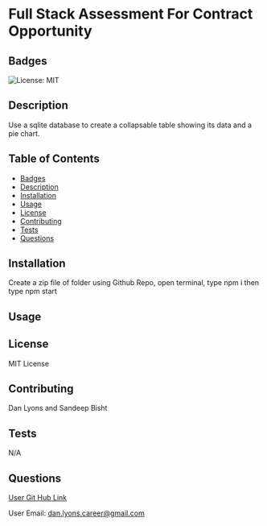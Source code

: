 # Full Stack Assessment For Contract Opportunity  

## Badges

![License: MIT](https://img.shields.io/badge/License-MIT-yellow.svg)

## Description

Use a sqlite database to create a collapsable table showing its data and a pie chart.

## Table of Contents
* [Badges](#badges)
* [Description](#description)
* [Installation](#installation)
* [Usage](#usage)
* [License](#license)
* [Contributing](#contributing)
* [Tests](#tests)
* [Questions](#questions)

## Installation

Create a zip file of folder using Github Repo, open terminal, type  npm i     then type npm start    


## Usage 



## License

MIT License

## Contributing

Dan Lyons and Sandeep Bisht

## Tests

N/A

## Questions

[User Git Hub Link](https://github.com/dancl6/Temp_FullStackJob_Sandeep/ )

User Email: dan.lyons.career@gmail.com
